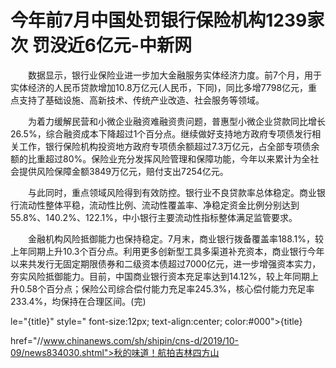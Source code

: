 # 今年前7月中国处罚银行保险机构1239家次 罚没近6亿元-中新网

　　数据显示，银行业保险业进一步加大金融服务实体经济力度。前7个月，用于实体经济的人民币贷款增加10.8万亿元(人民币，下同)，同比多增7798亿元，重点支持了基础设施、高新技术、传统产业改造、社会服务等领域。

　　为着力缓解民营和小微企业融资难融资贵问题，普惠型小微企业贷款同比增长26.5%，综合融资成本下降超过1个百分点。继续做好支持地方政府专项债发行相关工作，银行保险机构投资地方政府专项债余额超过7.3万亿元，占全部专项债余额的比重超过80%。保险业充分发挥风险管理和保障功能，今年以来累计为全社会提供风险保障金额3849万亿元，赔付支出7254亿元。

　　与此同时，重点领域风险得到有效防控。银行业不良贷款率总体稳定。商业银行流动性整体平稳，流动性比例、流动性覆盖率、净稳定资金比例分别达到55.8%、140.2%、122.1%，中小银行主要流动性指标整体满足监管要求。

　　金融机构风险抵御能力也保持稳定。7月末，商业银行拨备覆盖率188.1%，较上年同期上升10.3个百分点。利用更多创新型工具多渠道补充资本，商业银行今年以来共发行无固定期限债券和二级资本债超过7000亿元，进一步增强资本实力，夯实风险抵御能力。目前，中国商业银行资本充足率达到14.12%，较上年同期上升0.58个百分点；保险公司综合偿付能力充足率245.3%，核心偿付能力充足率233.4%，均保持在合理区间。(完)

le="{title}" style=" font-size:12px; text-align:center; color:#000">{title}

href="//www.chinanews.com/sh/shipin/cns-d/2019/10-09/news834030.shtml">秋的味道！航拍吉林四方山
